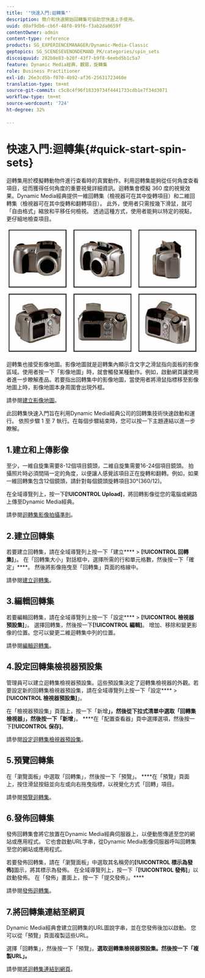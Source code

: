 ```yaml
---
title: '"快速入門:迴轉集"'
description: 簡介和快速開始回轉集可協助您快速上手使用。
uuid: d0af9db6-cb6f-48f0-89f6-f3ab2da0659f
contentOwner: admin
content-type: reference
products: SG_EXPERIENCEMANAGER/Dynamic-Media-Classic
geptopics: SG_SCENESEVENONDEMAND_PK/categories/spin_sets
discoiquuid: 282b8e83-b20f-43f7-b9f8-6eebd5b1c5a7
feature: Dynamic Media經典，觀眾，旋轉集
role: Business Practitioner
exl-id: 26e3cd5b-f070-4b92-af36-25631723460e
translation-type: tm+mt
source-git-commit: c5c8c4f96f18339734f4441733cdb1e7f34d3071
workflow-type: tm+mt
source-wordcount: '724'
ht-degree: 32%

---
```


# 快速入門:迴轉集{#quick-start-spin-sets}

迴轉集用於模擬轉動物件進行查看時的真實動作。利用迴轉集能夠從任何角度查看項目，從而獲得任何角度的重要視覺詳細資訊。迴轉集會模擬 360 度的視覺效果。Dynamic Media經典提供一維回轉集（檢視器可在其中旋轉項目）和二維回轉集（檢視器可在其中旋轉和翻轉項目）。 此外，使用者只需按幾下滑鼠，就可「自由格式」縮放和平移任何檢視。 透過這種方式，使用者能夠以特定的視點，更仔細地檢查項目。

![迴轉集的影像。](/help/assets/spin_set.png)

迴轉集也接受影像地圖。影像地圖就是迴轉集內顯示含文字之滑鼠指向面板的影像區域。使用者按一下「影像地圖」時，就會觸發某種動作。例如，啟動網頁讓使用者進一步瞭解產品。若要指出回轉集中的影像地圖，當使用者將滑鼠指標移至影像地圖上時，影像地圖本身周圍會出現外框。

請參閱[建立影像地圖](creating-image-maps.md)。

此回轉集快速入門旨在利用Dynamic Media經典公司的回轉集技術快速啟動和運行。 依照步驟 1 至 7 執行。在每個步驟結束時，您可以按一下主題連結以進一步瞭解。

## 1.建立和上傳影像

至少，一維自旋集需要8-12個項目鏡頭，二維自旋集需要16-24個項目鏡頭。 拍攝照片時必須間隔一定的角度，以便讓人感覺該項目正在旋轉和翻轉。例如，如果一維回轉集包含12個鏡頭，請針對每個鏡頭旋轉項目30°(360/12)。

在全域導覽列上，按一下&#x200B;**[!UICONTROL Upload]**，將回轉影像從您的電腦或網路上傳至Dynamic Media經典。

請參閱[迴轉集影像拍攝準則](creating-spin-set.md#guidelines-for-shooting-spin-set-images)。

## 2.建立回轉集

若要建立回轉集，請在全域導覽列上按一下「建立&#x200B;**** > **[!UICONTROL 回轉集]**」。 在「回轉集大小」對話框中，選擇所需的行和單元格數，然後按一下「確定」****。 然後將影像拖曳至「回轉集」頁面的格線中。

請參閱[建立迴轉集](creating-spin-set.md#creating-a-spin-set)。

<!-- 

Comment Type: remark
Last Modified By: unknown unknown 
Last Modified Date: 

<p>See <a href="#UnresolvedLink-sc7_spinsets_sp.xml#WS98ca2e6790647c06-245331fc135ab744793-8000">Including Image Maps in Spin Sets</a> to add clickable, hotspot regions, known as Image Maps, to images in a Spin Set. </p>

 -->

<!-- 

Comment Type: remark
Last Modified By: unknown unknown 
Last Modified Date: 

<p>See also <a href="#UnresolvedLink-sc7_spinsets_sp.xml#WS98ca2e6790647c06229f600f135ab7cc461-8000">Managing InfoPanel content</a>.</p>

 -->

## 3.編輯回轉集

若要編輯回轉集，請在全域導覽列上按一下「設定&#x200B;**** > **[!UICONTROL 檢視器預設集]**」。 選擇回轉集，然後按一下&#x200B;**[!UICONTROL 編輯]**。 增加、移除和變更影像的位置。您可以變更二維迴轉集中列的位置。

請參閱[編輯迴轉集](creating-spin-set.md#editing-a-spin-set)。

## 4.設定回轉集檢視器預設集

管理員可以建立迴轉集檢視器預設集。這些預設集決定了迴轉集檢視器的外觀。若要設定新的回轉集檢視器預設集，請在全域導覽列上按一下「設定&#x200B;**** > **[!UICONTROL 檢視器預設集]**」。

在「檢視器預設集」頁面上，按一下「新增&#x200B;****」，然後從下拉式清單中選取「回轉集檢視器」，然後按一下「新增&#x200B;****」。 ****&#x200B;在「配置查看器」頁中選擇選項，然後按一下&#x200B;**[!UICONTROL 保存]**。

請參閱[設定迴轉集檢視器預設集](setting-spin-set-viewer-presets.md#setting-up-spin-set-viewer-presets)。

## 5.預覽回轉集

在「瀏覽面板」中選取「回轉集」，然後按一下「預覽」。 ****&#x200B;在「預覽」頁面上，按住滑鼠按鈕並向左或向右拖曳指標，以視覺化方式「回轉」項目。

請參閱[預覽迴轉集](previewing-spin-set.md#previewing-a-spin-set)。

## 6.發佈回轉集

發佈回轉集會將它放置在Dynamic Media經典伺服器上，以便動態傳遞至您的網站或應用程式。 它也會啟動URL字串，從Dynamic Media影像伺服器呼叫回轉集至您的網站或應用程式。

若要發佈回轉集，請在「瀏覽面板」中選取其名稱旁的&#x200B;**[!UICONTROL 標示為發佈]**&#x200B;圖示，將其標示為發佈。 在全域導覽列上，按一下「**[!UICONTROL 發佈]**」以啟動發佈。 在「發佈」畫面上，按一下「提交發佈」。****

請參閱[發佈迴轉集](publishing-spin-set.md#publishing-a-spin-set)。

## 7.將回轉集連結至網頁

Dynamic Media經典會建立回轉集的URL圖說字串，並在您發佈後加以啟動。 您可以從「預覽」頁面複製這些URL。

選擇「回轉集」，然後按一下「預覽」。 ****&#x200B;選取迴轉集檢視器預設集。然後按一下「複製URL」。****

請參閱[將迴轉集連結到網頁](linking-spin-set-web-page.md#linking-a-spin-set-to-a-web-page)。
